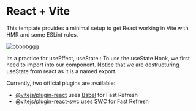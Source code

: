 # React + Vite

This template provides a minimal setup to get React working in Vite with HMR and some ESLint rules.





![bbbbbggg](https://github.com/samik1234/practice-js/assets/82882143/5d84e9ff-3d08-457a-8edc-6e997b2a9f50)
















Its a practice for useEffect, useState : To use the useState Hook, we first need to import into our component. Notice that we are destructuring useState from react as it is a named export.

















Currently, two official plugins are available:

- [@vitejs/plugin-react](https://github.com/vitejs/vite-plugin-react/blob/main/packages/plugin-react/README.md) uses [Babel](https://babeljs.io/) for Fast Refresh
- [@vitejs/plugin-react-swc](https://github.com/vitejs/vite-plugin-react-swc) uses [SWC](https://swc.rs/) for Fast Refresh
